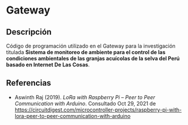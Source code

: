
# Gateway

## Descripción
Código de programación utilizado en el Gateway para la investigación titulada **Sistema de monitoreo de ambiente para el control de las condiciones ambientales de las granjas acuícolas de la selva del Perú basado en Internet De Las Cosas**.

## Referencias

- Aswinth Raj (2019). *LoRa with Raspberry Pi – Peer to Peer Communication with Arduino*. Consultado Oct 29, 2021 de https://circuitdigest.com/microcontroller-projects/raspberry-pi-with-lora-peer-to-peer-communication-with-arduino 

